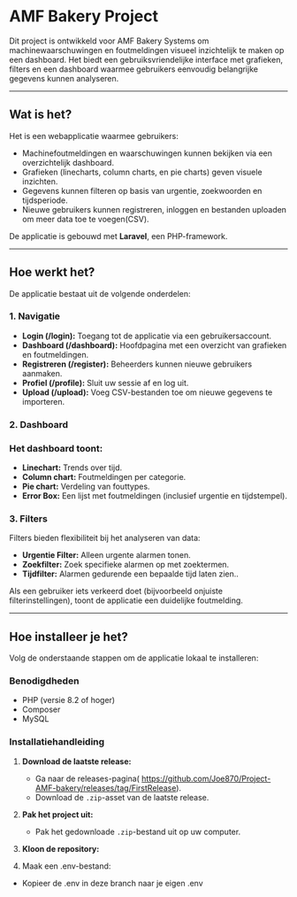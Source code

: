 # AMF Bakery Project

Dit project is ontwikkeld voor AMF Bakery Systems om machinewaarschuwingen en foutmeldingen visueel inzichtelijk te maken op een dashboard. Het biedt een gebruiksvriendelijke interface met grafieken, filters en een dashboard waarmee gebruikers eenvoudig belangrijke gegevens kunnen analyseren.

---

## Wat is het?
Het is een webapplicatie waarmee gebruikers:
- Machinefoutmeldingen en waarschuwingen kunnen bekijken via een overzichtelijk dashboard.
- Grafieken (linecharts, column charts, en pie charts) geven visuele inzichten.
- Gegevens kunnen filteren op basis van urgentie, zoekwoorden en tijdsperiode.
- Nieuwe gebruikers kunnen registreren, inloggen en bestanden uploaden om meer data toe te voegen(CSV).

De applicatie is gebouwd met **Laravel**, een PHP-framework.

---

## Hoe werkt het?
De applicatie bestaat uit de volgende onderdelen:

### **1. Navigatie**
- **Login (/login):** Toegang tot de applicatie via een gebruikersaccount.
- **Dashboard (/dashboard):** Hoofdpagina met een overzicht van grafieken en foutmeldingen.
- **Registreren (/register):** Beheerders kunnen nieuwe gebruikers aanmaken.
- **Profiel (/profile):** Sluit uw sessie af en log uit.
- **Upload (/upload):** Voeg CSV-bestanden toe om nieuwe gegevens te importeren.

### **2. Dashboard**
### **Het dashboard toont:**
- **Linechart:** Trends over tijd.
- **Column chart:** Foutmeldingen per categorie.
- **Pie chart:** Verdeling van fouttypes.
- **Error Box:** Een lijst met foutmeldingen (inclusief urgentie en tijdstempel).

### **3. Filters**
Filters bieden flexibiliteit bij het analyseren van data:
- **Urgentie Filter:** Alleen urgente alarmen tonen.
- **Zoekfilter:** Zoek specifieke alarmen op met zoektermen.
- **Tijdfilter:** Alarmen gedurende een bepaalde tijd laten zien..

Als een gebruiker iets verkeerd doet (bijvoorbeeld onjuiste filterinstellingen), toont de applicatie een duidelijke foutmelding.

---

## Hoe installeer je het?

Volg de onderstaande stappen om de applicatie lokaal te installeren:

### **Benodigdheden**
- PHP (versie 8.2 of hoger)
- Composer
- MySQL

### **Installatiehandleiding**
1. **Download de laatste release:**
   - Ga naar de releases-pagina( https://github.com/Joe870/Project-AMF-bakery/releases/tag/FirstRelease).
   - Download de `.zip`-asset van de laatste release.

2. **Pak het project uit:**
   - Pak het gedownloade `.zip`-bestand uit op uw computer.

1.	**Kloon de repository:**
2.	Maak een .env-bestand:
-	Kopieer de .env in deze branch naar je eigen .env

